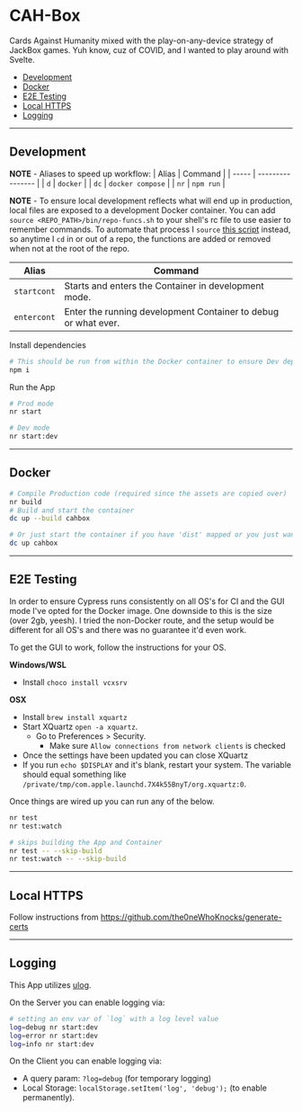 # CAH-Box

Cards Against Humanity mixed with the play-on-any-device strategy of JackBox games. Yuh know, cuz of COVID, and I wanted to play around with Svelte.

- [Development](#development)
- [Docker](#docker)
- [E2E Testing](#e2e-testing)
- [Local HTTPS](#local-https)
- [Logging](#logging)

---

## Development

**NOTE** - Aliases to speed up workflow:
| Alias | Command          |
| ----- | ---------------- |
| `d`   | `docker`         |
| `dc`  | `docker compose` |
| `nr`  | `npm run`        |

**NOTE** - To ensure local development reflects what will end up in production, local files are exposed to a development Docker container. You can add `source <REPO_PATH>/bin/repo-funcs.sh` to your shell's rc file to use easier to remember commands.
To automate that process I `source` [this script](https://github.com/the0neWhoKnocks/shell-scripts/blob/master/override-cd.sh) instead, so anytime I `cd` in or out of a repo, the functions are added or removed when not at the root of the repo.

| Alias | Command |
| ----- | ------- |
| `startcont` |	Starts and enters the Container in development mode. |
| `entercont` | Enter the running development Container to debug or what ever. |

Install dependencies
```sh
# This should be run from within the Docker container to ensure Dev dependencies are installed.
npm i
```

Run the App
```sh
# Prod mode
nr start

# Dev mode
nr start:dev
```

---

## Docker

```sh
# Compile Production code (required since the assets are copied over)
nr build
# Build and start the container
dc up --build cahbox

# Or just start the container if you have 'dist' mapped or you just want to use the old build
dc up cahbox
```

---

## E2E Testing

In order to ensure Cypress runs consistently on all OS's for CI and the GUI mode I've opted for the Docker image. One downside to this is the size (over 2gb, yeesh). I tried the non-Docker route, and the setup would be different for all OS's and there was no guarantee it'd even work.

To get the GUI to work, follow the instructions for your OS.

**Windows/WSL**
- Install `choco install vcxsrv`

**OSX**
- Install `brew install xquartz`
- Start XQuartz `open -a xquartz`.
   - Go to Preferences > Security.
      - Make sure `Allow connections from network clients` is checked
- Once the settings have been updated you can close XQuartz
- If you run `echo $DISPLAY` and it's blank, restart your system. The variable should equal something like `/private/tmp/com.apple.launchd.7X4k55BnyT/org.xquartz:0`.

Once things are wired up you can run any of the below.

```sh
nr test
nr test:watch

# skips building the App and Container
nr test -- --skip-build
nr test:watch -- --skip-build
```

---

## Local HTTPS

Follow instructions from https://github.com/the0neWhoKnocks/generate-certs

---

## Logging

This App utilizes [ulog](https://www.npmjs.com/package/ulog).

On the Server you can enable logging via:
```sh
# setting an env var of `log` with a log level value
log=debug nr start:dev
log=error nr start:dev
log=info nr start:dev
```

On the Client you can enable logging via:
- A query param: `?log=debug` (for temporary logging)
- Local Storage: `localStorage.setItem('log', 'debug');` (to enable permanently).
